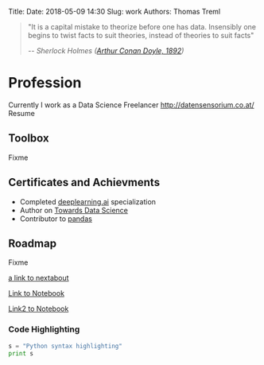 Title:
Date: 2018-05-09 14:30
Slug: work
Authors: Thomas Treml

> "It is a capital mistake to theorize before one has data. Insensibly one begins to twist facts to suit theories, instead of theories to suit facts"
>
> -- <cite> Sherlock Holmes ([Arthur Conan Doyle, 1892](https://en.wikiquote.org/wiki/Sherlock_Holmes))</cite>

# Profession
Currently I work as a Data Science Freelancer
http://datensensorium.co.at/
Resume

## Toolbox
Fixme

## Certificates and Achievments
* Completed [deeplearning.ai](https://www.deeplearning.ai/) specialization
* Author on [Towards Data Science](https://towardsdatascience.com/)
* Contributor to [pandas](https://pandas.pydata.org/)

## Roadmap
Fixme



[a link to nextabout]({filename}/pages/work.md)

[Link to Notebook](/category/posts.html)

[Link2 to Notebook]({filename}/notebooks/Testnotebook.ipynb)

### Code Highlighting
```python
s = "Python syntax highlighting"
print s
```
